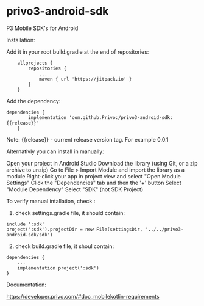 # privo3-android-sdk
P3 Mobile SDK's for Android

Installation:

Add it in your root build.gradle at the end of repositories:
```
	allprojects {
		repositories {
			...
			maven { url 'https://jitpack.io' }
		}
	}
```
Add the dependency:
```
dependencies {
		implementation 'com.github.Privo:/privo3-android-sdk:{{release}}'
	}
```

Note:
{{release}} - current release version tag. For example 0.0.1

Alternativly you can install in manually:

Open your project in Android Studio
Download the library (using Git, or a zip archive to unzip)
Go to File > Import Module and import the library as a module
Right-click your app in project view and select "Open Module Settings"
Click the "Dependencies" tab and then the '+' button
Select "Module Dependency"
Select "SDK" (not SDK Project)

To verify manual intallation, check :
1) check settings.gradle file, it should contain:
```
include ':sdk'
project(':sdk').projectDir = new File(settingsDir, '../../privo3-android-sdk/sdk')
```
2) check build.gradle file, it shoul contain:
```
dependencies {
    ...
    implementation project(':sdk')
}
```

Documentation:

https://developer.privo.com/#doc_mobilekotlin-requirements